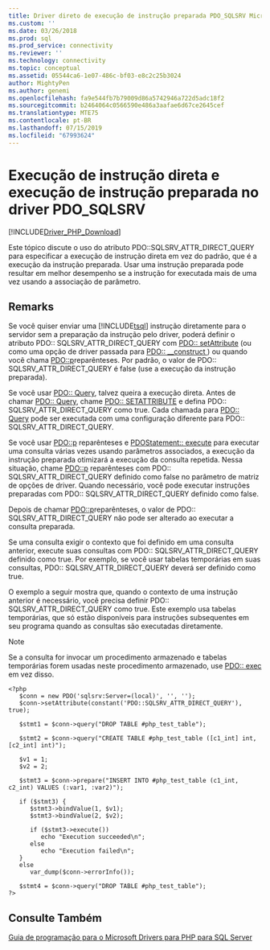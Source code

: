 ```yaml
---
title: Driver direto de execução de instrução preparada PDO_SQLSRV Microsoft Docs
ms.custom: ''
ms.date: 03/26/2018
ms.prod: sql
ms.prod_service: connectivity
ms.reviewer: ''
ms.technology: connectivity
ms.topic: conceptual
ms.assetid: 05544ca6-1e07-486c-bf03-e8c2c25b3024
author: MightyPen
ms.author: genemi
ms.openlocfilehash: fa9e544fb7b79009d86a5742946a722d5adc18f2
ms.sourcegitcommit: b2464064c0566590e486a3aafae6d67ce2645cef
ms.translationtype: MTE75
ms.contentlocale: pt-BR
ms.lasthandoff: 07/15/2019
ms.locfileid: "67993624"
---
```

# <a name="direct-statement-execution-and-prepared-statement-execution-in-the-pdosqlsrv-driver"></a>Execução de instrução direta e execução de instrução preparada no driver PDO_SQLSRV
[!INCLUDE[Driver_PHP_Download](../../includes/driver_php_download.md)]

Este tópico discute o uso do atributo PDO::SQLSRV_ATTR_DIRECT_QUERY para especificar a execução de instrução direta em vez do padrão, que é a execução da instrução preparada. Usar uma instrução preparada pode resultar em melhor desempenho se a instrução for executada mais de uma vez usando a associação de parâmetro.  
  
## <a name="remarks"></a>Remarks  
Se você quiser enviar uma [!INCLUDE[tsql](../../includes/tsql-md.md)] instrução diretamente para o servidor sem a preparação da instrução pelo driver, poderá definir o atributo PDO:: SQLSRV_ATTR_DIRECT_QUERY com [PDO:: setAttribute](../../connect/php/pdo-setattribute.md) (ou como uma opção de driver passada para [PDO:: __construct ](../../connect/php/pdo-construct.md)) ou quando você chama [PDO::p](../../connect/php/pdo-prepare.md)reparênteses. Por padrão, o valor de PDO:: SQLSRV_ATTR_DIRECT_QUERY é false (use a execução da instrução preparada).  
  
Se você usar [PDO:: Query](../../connect/php/pdo-query.md), talvez queira a execução direta. Antes de chamar [PDO:: Query](../../connect/php/pdo-query.md), chame [PDO:: SETATTRIBUTE](../../connect/php/pdo-setattribute.md) e defina PDO:: SQLSRV_ATTR_DIRECT_QUERY como true.  Cada chamada para [PDO:: Query](../../connect/php/pdo-query.md) pode ser executada com uma configuração diferente para PDO:: SQLSRV_ATTR_DIRECT_QUERY.  
  
Se você usar [PDO::p](../../connect/php/pdo-prepare.md) reparênteses e [PDOStatement:: execute](../../connect/php/pdostatement-execute.md) para executar uma consulta várias vezes usando parâmetros associados, a execução da instrução preparada otimizará a execução da consulta repetida.  Nessa situação, chame [PDO::p](../../connect/php/pdo-prepare.md) reparênteses com PDO:: SQLSRV_ATTR_DIRECT_QUERY definido como false no parâmetro de matriz de opções de driver. Quando necessário, você pode executar instruções preparadas com PDO:: SQLSRV_ATTR_DIRECT_QUERY definido como false.  
  
Depois de chamar [PDO::p](../../connect/php/pdo-prepare.md)reparênteses, o valor de PDO:: SQLSRV_ATTR_DIRECT_QUERY não pode ser alterado ao executar a consulta preparada.  
  
Se uma consulta exigir o contexto que foi definido em uma consulta anterior, execute suas consultas com PDO:: SQLSRV_ATTR_DIRECT_QUERY definido como true. Por exemplo, se você usar tabelas temporárias em suas consultas, PDO:: SQLSRV_ATTR_DIRECT_QUERY deverá ser definido como true.  
  
O exemplo a seguir mostra que, quando o contexto de uma instrução anterior é necessário, você precisa definir PDO:: SQLSRV_ATTR_DIRECT_QUERY como true. Este exemplo usa tabelas temporárias, que só estão disponíveis para instruções subsequentes em seu programa quando as consultas são executadas diretamente.  
  
> [!NOTE]
> Se a consulta for invocar um procedimento armazenado e tabelas temporárias forem usadas neste procedimento armazenado, use [PDO:: exec](../../connect/php/pdo-exec.md) em vez disso.

```  
<?php  
   $conn = new PDO('sqlsrv:Server=(local)', '', '');  
   $conn->setAttribute(constant('PDO::SQLSRV_ATTR_DIRECT_QUERY'), true);  
  
   $stmt1 = $conn->query("DROP TABLE #php_test_table");  
  
   $stmt2 = $conn->query("CREATE TABLE #php_test_table ([c1_int] int, [c2_int] int)");  
  
   $v1 = 1;  
   $v2 = 2;  
  
   $stmt3 = $conn->prepare("INSERT INTO #php_test_table (c1_int, c2_int) VALUES (:var1, :var2)");  
  
   if ($stmt3) {  
      $stmt3->bindValue(1, $v1);  
      $stmt3->bindValue(2, $v2);  
  
      if ($stmt3->execute())  
         echo "Execution succeeded\n";       
      else  
         echo "Execution failed\n";  
   }  
   else  
      var_dump($conn->errorInfo());  
  
   $stmt4 = $conn->query("DROP TABLE #php_test_table");  
?>  
```  
  
## <a name="see-also"></a>Consulte Também  
[Guia de programação para o Microsoft Drivers para PHP para SQL Server](../../connect/php/programming-guide-for-php-sql-driver.md)
  
